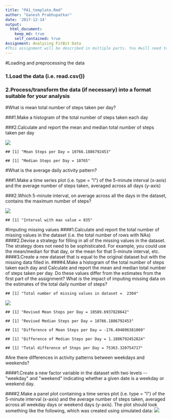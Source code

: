 ```yaml
---
title: "PA1_template.Rmd"
author: "Ganesh Prabhupatkar"
date: '2017-12-14'
output: 
  html_document:
    keep_md: true
    self_contained: true
Assignment: Analyzing FitBit Data
#This assignment will be described in multiple parts. You #will need to write a report that answers the questions #detailed below. Ultimately, you will need to complete the #entire assignment in a single R markdown document that can #be processed by knitr and be transformed into an HTML file
---
```


#Loading and preprocessing the data

### 1.Load the data (i.e. read.csv())
### 2.Process/transform the data (if necessary) into a format suitable for your analysis



#What is mean total number of steps taken per day?

###1.Make a histogram of the total number of steps taken each day

###2.Calculate and report the mean and median total number of steps taken per day


![](PA1_template_files/figure-html/unnamed-chunk-1-1.png)<!-- -->

```
## [1] "Mean Steps per Day = 10766.1886792453"
```

```
## [1] "Median Steps per Day = 10765"
```

#What is the average daily activity pattern?

###1.Make a time series plot (i.e. type = "l") of the 5-minute interval (x-axis) and the average number of steps taken, averaged across all days (y-axis)

###2.Which 5-minute interval, on average across all the days in the dataset, contains the maximum number of steps?

![](PA1_template_files/figure-html/unnamed-chunk-2-1.png)<!-- -->

```
## [1] "Interval with max value = 835"
```

#Imputing missing values
####1.Calculate and report the total number of missing values in   the dataset (i.e. the total number of rows with NAs) 
####2.Devise a strategy for filling in all of the missing values   in the dataset. The strategy does not need to be            sophisticated. For example, you could use the mean/median   for that day, or the mean for that 5-minute interval, etc. 
####3.Create a new dataset that is equal to the original dataset   but with the missing data filled in. 
####4.Make a histogram of the total number of steps taken each    day and Calculate and report the mean and median total      number of steps taken per day. Do these values differ from   the estimates from the first part of the assignment? What   is the impact of imputing missing data on the estimates of   the total daily number of steps?

```
## [1] "Total number of missing values in dataset =  2304"
```

![](PA1_template_files/figure-html/unnamed-chunk-3-1.png)<!-- -->

```
## [1] "Revised Mean Steps per Day = 10589.6937828642"
```

```
## [1] "Revised Median Steps per Day = 10766.1886792453"
```

```
## [1] "Difference of Mean Steps per Day = -176.494896381069"
```

```
## [1] "Difference of Median Steps per Day = 1.1886792452824"
```

```
## [1] "Total difference of Steps per Day = 75363.320754717"
```

#Are there differences in activity patterns between weekdays and weekends?

####1.Create a new factor variable in the dataset with two levels -- "weekday" and "weekend" indicating whether a given date is a weekday or weekend day.

####2.Make a panel plot containing a time series plot (i.e. type = "l") of the 5-minute interval (x-axis) and the average number of steps taken, averaged across all weekday days or weekend days (y-axis). The plot should look something like the following, which was created using simulated data:
![](PA1_template_files/figure-html/unnamed-chunk-4-1.png)<!-- -->
